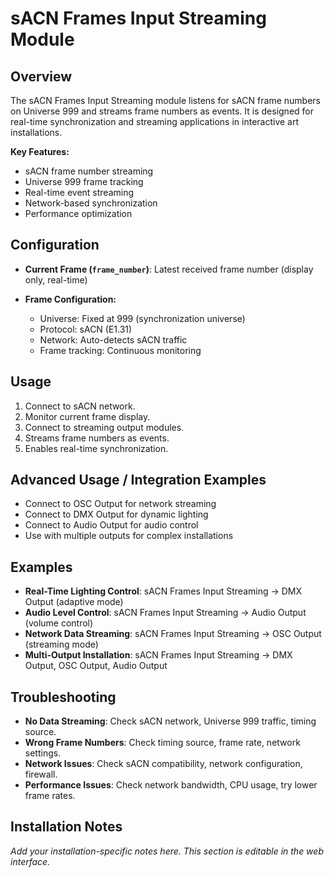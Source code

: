 # sACN Frames Input Streaming Module

## Overview
The sACN Frames Input Streaming module listens for sACN frame numbers on Universe 999 and streams frame numbers as events. It is designed for real-time synchronization and streaming applications in interactive art installations.

**Key Features:**
- sACN frame number streaming
- Universe 999 frame tracking
- Real-time event streaming
- Network-based synchronization
- Performance optimization

## Configuration
- **Current Frame (`frame_number`)**: Latest received frame number (display only, real-time)

- **Frame Configuration:**
  - Universe: Fixed at 999 (synchronization universe)
  - Protocol: sACN (E1.31)
  - Network: Auto-detects sACN traffic
  - Frame tracking: Continuous monitoring

## Usage
1. Connect to sACN network.
2. Monitor current frame display.
3. Connect to streaming output modules.
4. Streams frame numbers as events.
5. Enables real-time synchronization.

## Advanced Usage / Integration Examples
- Connect to OSC Output for network streaming
- Connect to DMX Output for dynamic lighting
- Connect to Audio Output for audio control
- Use with multiple outputs for complex installations

## Examples
- **Real-Time Lighting Control**: sACN Frames Input Streaming → DMX Output (adaptive mode)
- **Audio Level Control**: sACN Frames Input Streaming → Audio Output (volume control)
- **Network Data Streaming**: sACN Frames Input Streaming → OSC Output (streaming mode)
- **Multi-Output Installation**: sACN Frames Input Streaming → DMX Output, OSC Output, Audio Output

## Troubleshooting
- **No Data Streaming**: Check sACN network, Universe 999 traffic, timing source.
- **Wrong Frame Numbers**: Check timing source, frame rate, network settings.
- **Network Issues**: Check sACN compatibility, network configuration, firewall.
- **Performance Issues**: Check network bandwidth, CPU usage, try lower frame rates.

## Installation Notes
*Add your installation-specific notes here. This section is editable in the web interface.* 